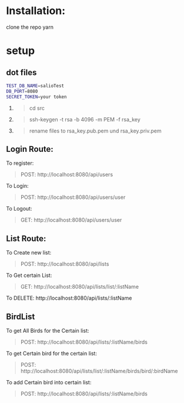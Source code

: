 # Installation:
clone the repo
yarn
# setup
## dot files
```bash
TEST_DB_NAME=salioTest
DB_PORT=8080
SECRET_TOKEN=your token
```

1. > cd src 
2. > ssh-keygen -t rsa -b 4096 -m PEM -f rsa_key
3. > rename files to rsa_key.pub.pem und rsa_key.priv.pem

## Login Route:

To register:
> POST: http://localhost:8080/api/users

To Login:
> POST: http://localhost:8080/api/users/user

To Logout:
> GET: http://localhost:8080/api/users/user 

## List Route:

To Create new list:
> POST: http://localhost:8080/api/lists

To Get certain List:

> GET: http://localhost:8080/api/lists/list/:listName

To DELETE: http://localhost:8080/api/lists/:listName

## BirdList
To get All Birds for the Certain list:

> POST: http://localhost:8080/api/lists/:listName/birds

To get Certain bird for the certain list:

> POST: http://localhost:8080/api/lists/list/:listName/birds/bird/:birdName

To add Certain bird into certain list:
> POST: http://localhost:8080/api/lists/:listName/birds